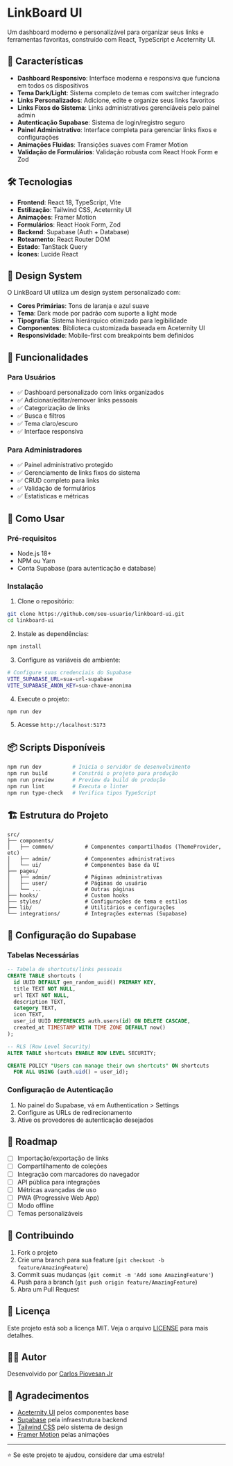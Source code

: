 
# LinkBoard UI

Um dashboard moderno e personalizável para organizar seus links e ferramentas favoritas, construído com React, TypeScript e Aceternity UI.

## 🚀 Características

- **Dashboard Responsivo**: Interface moderna e responsiva que funciona em todos os dispositivos
- **Tema Dark/Light**: Sistema completo de temas com switcher integrado
- **Links Personalizados**: Adicione, edite e organize seus links favoritos
- **Links Fixos do Sistema**: Links administrativos gerenciáveis pelo painel admin
- **Autenticação Supabase**: Sistema de login/registro seguro
- **Painel Administrativo**: Interface completa para gerenciar links fixos e configurações
- **Animações Fluidas**: Transições suaves com Framer Motion
- **Validação de Formulários**: Validação robusta com React Hook Form e Zod

## 🛠️ Tecnologias

- **Frontend**: React 18, TypeScript, Vite
- **Estilização**: Tailwind CSS, Aceternity UI
- **Animações**: Framer Motion
- **Formulários**: React Hook Form, Zod
- **Backend**: Supabase (Auth + Database)
- **Roteamento**: React Router DOM
- **Estado**: TanStack Query
- **Ícones**: Lucide React

## 🎨 Design System

O LinkBoard UI utiliza um design system personalizado com:

- **Cores Primárias**: Tons de laranja e azul suave
- **Tema**: Dark mode por padrão com suporte a light mode
- **Tipografia**: Sistema hierárquico otimizado para legibilidade
- **Componentes**: Biblioteca customizada baseada em Aceternity UI
- **Responsividade**: Mobile-first com breakpoints bem definidos

## 📱 Funcionalidades

### Para Usuários
- ✅ Dashboard personalizado com links organizados
- ✅ Adicionar/editar/remover links pessoais
- ✅ Categorização de links
- ✅ Busca e filtros
- ✅ Tema claro/escuro
- ✅ Interface responsiva

### Para Administradores
- ✅ Painel administrativo protegido
- ✅ Gerenciamento de links fixos do sistema
- ✅ CRUD completo para links
- ✅ Validação de formulários
- ✅ Estatísticas e métricas

## 🚀 Como Usar

### Pré-requisitos
- Node.js 18+ 
- NPM ou Yarn
- Conta Supabase (para autenticação e database)

### Instalação

1. Clone o repositório:
```bash
git clone https://github.com/seu-usuario/linkboard-ui.git
cd linkboard-ui
```

2. Instale as dependências:
```bash
npm install
```

3. Configure as variáveis de ambiente:
```bash
# Configure suas credenciais do Supabase
VITE_SUPABASE_URL=sua-url-supabase
VITE_SUPABASE_ANON_KEY=sua-chave-anonima
```

4. Execute o projeto:
```bash
npm run dev
```

5. Acesse `http://localhost:5173`

## 📦 Scripts Disponíveis

```bash
npm run dev          # Inicia o servidor de desenvolvimento
npm run build        # Constrói o projeto para produção
npm run preview      # Preview da build de produção
npm run lint         # Executa o linter
npm run type-check   # Verifica tipos TypeScript
```

## 🏗️ Estrutura do Projeto

```
src/
├── components/
│   ├── common/          # Componentes compartilhados (ThemeProvider, etc)
│   ├── admin/           # Componentes administrativos
│   └── ui/              # Componentes base da UI
├── pages/
│   ├── admin/           # Páginas administrativas
│   ├── user/            # Páginas do usuário
│   └── ...              # Outras páginas
├── hooks/               # Custom hooks
├── styles/              # Configurações de tema e estilos
├── lib/                 # Utilitários e configurações
└── integrations/        # Integrações externas (Supabase)
```

## 🔧 Configuração do Supabase

### Tabelas Necessárias

```sql
-- Tabela de shortcuts/links pessoais
CREATE TABLE shortcuts (
  id UUID DEFAULT gen_random_uuid() PRIMARY KEY,
  title TEXT NOT NULL,
  url TEXT NOT NULL,
  description TEXT,
  category TEXT,
  icon TEXT,
  user_id UUID REFERENCES auth.users(id) ON DELETE CASCADE,
  created_at TIMESTAMP WITH TIME ZONE DEFAULT now()
);

-- RLS (Row Level Security)
ALTER TABLE shortcuts ENABLE ROW LEVEL SECURITY;

CREATE POLICY "Users can manage their own shortcuts" ON shortcuts
  FOR ALL USING (auth.uid() = user_id);
```

### Configuração de Autenticação

1. No painel do Supabase, vá em Authentication > Settings
2. Configure as URLs de redirecionamento
3. Ative os provedores de autenticação desejados

## 🎯 Roadmap

- [ ] Importação/exportação de links
- [ ] Compartilhamento de coleções
- [ ] Integração com marcadores do navegador
- [ ] API pública para integrações
- [ ] Métricas avançadas de uso
- [ ] PWA (Progressive Web App)
- [ ] Modo offline
- [ ] Temas personalizáveis

## 🤝 Contribuindo

1. Fork o projeto
2. Crie uma branch para sua feature (`git checkout -b feature/AmazingFeature`)
3. Commit suas mudanças (`git commit -m 'Add some AmazingFeature'`)
4. Push para a branch (`git push origin feature/AmazingFeature`)
5. Abra um Pull Request

## 📄 Licença

Este projeto está sob a licença MIT. Veja o arquivo [LICENSE](LICENSE) para mais detalhes.

## 👨‍💻 Autor

Desenvolvido por [Carlos Piovesan Jr](https://github.com/carlospiovesanjr)

## 🙏 Agradecimentos

- [Aceternity UI](https://ui.aceternity.com/) pelos componentes base
- [Supabase](https://supabase.com/) pela infraestrutura backend
- [Tailwind CSS](https://tailwindcss.com/) pelo sistema de design
- [Framer Motion](https://www.framer.com/motion/) pelas animações

---

⭐ Se este projeto te ajudou, considere dar uma estrela!
